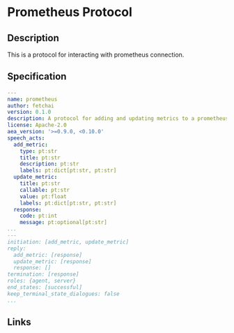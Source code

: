# Prometheus Protocol

## Description

This is a protocol for interacting with prometheus connection.

## Specification

```yaml
---
name: prometheus
author: fetchai
version: 0.1.0
description: A protocol for adding and updating metrics to a prometheus server.
license: Apache-2.0
aea_version: '>=0.9.0, <0.10.0'
speech_acts:
  add_metric:
    type: pt:str
    title: pt:str
    description: pt:str
    labels: pt:dict[pt:str, pt:str]
  update_metric:
    title: pt:str
    callable: pt:str
    value: pt:float
    labels: pt:dict[pt:str, pt:str]
  response:
    code: pt:int
    message: pt:optional[pt:str]
...
---
initiation: [add_metric, update_metric]
reply:
  add_metric: [response]
  update_metric: [response]
  response: []
termination: [response]
roles: {agent, server}
end_states: [successful]
keep_terminal_state_dialogues: false
...
```

## Links
